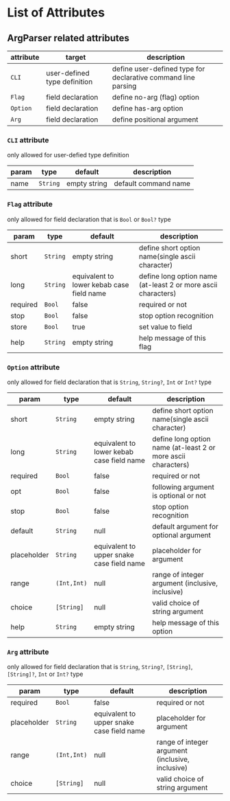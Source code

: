 # List of Attributes
## ArgParser related attributes

| **attribute** | **target**                   | **description**                                               |
|---------------|------------------------------|---------------------------------------------------------------|
| ``CLI``       | user-defined type definition | define user-defined type for declarative command line parsing |
| ``Flag``      | field declaration            | define no-arg (flag) option                                   |
| ``Option``    | field declaration            | define has-arg option                                         |
| ``Arg``       | field declaration            | define positional argument                                    |

### ``CLI`` attribute
only allowed for user-defied type definition

| **param** | **type**   | **default**  | **description**                    |
|-----------|------------|--------------|------------------------------------|
| name      | ``String`` | empty string | default command name               |

### ``Flag`` attribute
only allowed for field declaration that is ``Bool`` or ``Bool?`` type

| **param** | **type**   | **default**                               | **description**                                               |
|-----------|------------|-------------------------------------------|---------------------------------------------------------------|
| short     | ``String`` | empty string                              | define short option name(single ascii character)              |
| long      | ``String`` | equivalent to lower kebab case field name | define long option name (at-least 2 or more ascii characters) |
| required  | ``Bool``   | false                                     | required or not                                               |
| stop      | ``Bool``   | false                                     | stop option recognition                                       |
| store     | ``Bool``   | true                                      | set value to field                                            |
| help      | ``String`` | empty string                              | help message of this flag                                     |


### ``Option`` attribute
only allowed for field declaration that is ``String``, ``String?``, ``Int`` or ``Int?`` type

| **param**   | **type**      | **default**                               | **description**                                               |
|-------------|---------------|-------------------------------------------|---------------------------------------------------------------|
| short       | ``String``    | empty string                              | define short option name(single ascii character)              |
| long        | ``String``    | equivalent to lower kebab case field name | define long option name (at-least 2 or more ascii characters) |
| required    | ``Bool``      | false                                     | required or not                                               |
| opt         | ``Bool``      | false                                     | following argument is optional or not                         |
| stop        | ``Bool``      | false                                     | stop option recognition                                       |
| default     | ``String``    | null                                      | default argument for optional argument                        |
| placeholder | ``String``    | equivalent to upper snake case field name | placeholder for argument                                      |
| range       | ``(Int,Int)`` | null                                      | range of integer argument (inclusive, inclusive)              |
| choice      | ``[String]``  | null                                      | valid choice of string argument                               |
| help        | ``String``    | empty string                              | help message of this option                                   |


### ``Arg`` attribute
only allowed for field declaration that is ``String``, ``String?``, ``[String]``, ``[String]?``, ``Int`` or ``Int?`` type

| **param**   | **type**      | **default**                               | **description**                                               |
|-------------|---------------|-------------------------------------------|---------------------------------------------------------------|
| required    | ``Bool``      | false                                     | required or not                                               |
| placeholder | ``String``    | equivalent to upper snake case field name | placeholder for argument                                      |
| range       | ``(Int,Int)`` | null                                      | range of integer argument (inclusive, inclusive)              |
| choice      | ``[String]``  | null                                      | valid choice of string argument                               |